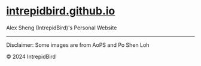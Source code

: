 # [intrepidbird.github.io](https://intrepidbird.github.io)

Alex Sheng (IntrepidBird)'s Personal Website

-------------------------------------------------------------------------------------

Disclaimer: Some images are from AoPS and Po Shen Loh

© 2024 IntrepidBird
